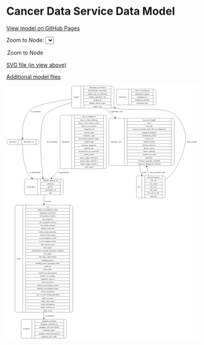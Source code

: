 <link rel='stylesheet' href="assets/style.css">
<link rel='stylesheet' href="https://unpkg.com/leaflet@1.5.1/dist/leaflet.css" integrity="sha512-xwE/Az9zrjBIphAcBb3F6JVqxf46+CDLwfLMHloNu6KEQCAWi6HcDUbeOfBIptF7tcCzusKFjFw2yuvEpDL9wQ==" crossorigin="">
<script type="text/javascript" src="https://code.jquery.com/jquery-3.2.1.min.js"></script>
<script type="text/javascript"  src="https://unpkg.com/leaflet@1.5.1/dist/leaflet.js"></script>
<script type="text/javascript" src="assets/actions.js"></script>

Cancer Data Service Data Model
==============================

[View model on GitHub Pages](https://cbiit.github.io/cds-model)



Zoom to Node: <select id="node_select">
  <option value="">Zoom to Node</option>
</select>
<div id="model"></div>

<p>
<a href="./model-desc/cds-model.svg">SVG file (in view above)</a>
<p>
<a href="./model-desc">Additional model files</a>
<div id='graph' style='display:off;'>
<svg width="1406pt" height="1850pt"
 viewBox="0.00 0.00 1405.50 1850.00" xmlns="http://www.w3.org/2000/svg" xmlns:xlink="http://www.w3.org/1999/xlink">
<g id="graph0" class="graph" transform="scale(1 1) rotate(0) translate(4 1846)">
<title>Perl</title>
<polygon fill="#ffffff" stroke="transparent" points="-4,4 -4,-1846 1401.5,-1846 1401.5,4 -4,4"/>
<!-- program -->
<g id="node1" class="node">
<title>program</title>
<path fill="none" stroke="#000000" d="M115.5,-.5C115.5,-.5 423.5,-.5 423.5,-.5 429.5,-.5 435.5,-6.5 435.5,-12.5 435.5,-12.5 435.5,-126.5 435.5,-126.5 435.5,-132.5 429.5,-138.5 423.5,-138.5 423.5,-138.5 115.5,-138.5 115.5,-138.5 109.5,-138.5 103.5,-132.5 103.5,-126.5 103.5,-126.5 103.5,-12.5 103.5,-12.5 103.5,-6.5 109.5,-.5 115.5,-.5"/>
<text text-anchor="middle" x="142.5" y="-65.8" font-family="Times,serif" font-size="14.00" fill="#000000">program</text>
<polyline fill="none" stroke="#000000" points="181.5,-.5 181.5,-138.5 "/>
<text text-anchor="middle" x="192" y="-65.8" font-family="Times,serif" font-size="14.00" fill="#000000"> </text>
<polyline fill="none" stroke="#000000" points="202.5,-.5 202.5,-138.5 "/>
<text text-anchor="middle" x="308.5" y="-123.3" font-family="Times,serif" font-size="14.00" fill="#000000">program_acronym</text>
<polyline fill="none" stroke="#000000" points="202.5,-115.5 414.5,-115.5 "/>
<text text-anchor="middle" x="308.5" y="-100.3" font-family="Times,serif" font-size="14.00" fill="#000000">program_external_url</text>
<polyline fill="none" stroke="#000000" points="202.5,-92.5 414.5,-92.5 "/>
<text text-anchor="middle" x="308.5" y="-77.3" font-family="Times,serif" font-size="14.00" fill="#000000">program_full_description</text>
<polyline fill="none" stroke="#000000" points="202.5,-69.5 414.5,-69.5 "/>
<text text-anchor="middle" x="308.5" y="-54.3" font-family="Times,serif" font-size="14.00" fill="#000000">program_name</text>
<polyline fill="none" stroke="#000000" points="202.5,-46.5 414.5,-46.5 "/>
<text text-anchor="middle" x="308.5" y="-31.3" font-family="Times,serif" font-size="14.00" fill="#000000">program_short_description</text>
<polyline fill="none" stroke="#000000" points="202.5,-23.5 414.5,-23.5 "/>
<text text-anchor="middle" x="308.5" y="-8.3" font-family="Times,serif" font-size="14.00" fill="#000000">program_sort_order</text>
<polyline fill="none" stroke="#000000" points="414.5,-.5 414.5,-138.5 "/>
<text text-anchor="middle" x="425" y="-65.8" font-family="Times,serif" font-size="14.00" fill="#000000"> </text>
</g>
<!-- treatment -->
<g id="node2" class="node">
<title>treatment</title>
<path fill="none" stroke="#000000" d="M812,-1703.5C812,-1703.5 1077,-1703.5 1077,-1703.5 1083,-1703.5 1089,-1709.5 1089,-1715.5 1089,-1715.5 1089,-1806.5 1089,-1806.5 1089,-1812.5 1083,-1818.5 1077,-1818.5 1077,-1818.5 812,-1818.5 812,-1818.5 806,-1818.5 800,-1812.5 800,-1806.5 800,-1806.5 800,-1715.5 800,-1715.5 800,-1709.5 806,-1703.5 812,-1703.5"/>
<text text-anchor="middle" x="844.5" y="-1757.3" font-family="Times,serif" font-size="14.00" fill="#000000">treatment</text>
<polyline fill="none" stroke="#000000" points="889,-1703.5 889,-1818.5 "/>
<text text-anchor="middle" x="899.5" y="-1757.3" font-family="Times,serif" font-size="14.00" fill="#000000"> </text>
<polyline fill="none" stroke="#000000" points="910,-1703.5 910,-1818.5 "/>
<text text-anchor="middle" x="989" y="-1803.3" font-family="Times,serif" font-size="14.00" fill="#000000">days_to_treatment</text>
<polyline fill="none" stroke="#000000" points="910,-1795.5 1068,-1795.5 "/>
<text text-anchor="middle" x="989" y="-1780.3" font-family="Times,serif" font-size="14.00" fill="#000000">therapeutic_agents</text>
<polyline fill="none" stroke="#000000" points="910,-1772.5 1068,-1772.5 "/>
<text text-anchor="middle" x="989" y="-1757.3" font-family="Times,serif" font-size="14.00" fill="#000000">treatment_id</text>
<polyline fill="none" stroke="#000000" points="910,-1749.5 1068,-1749.5 "/>
<text text-anchor="middle" x="989" y="-1734.3" font-family="Times,serif" font-size="14.00" fill="#000000">treatment_outcome</text>
<polyline fill="none" stroke="#000000" points="910,-1726.5 1068,-1726.5 "/>
<text text-anchor="middle" x="989" y="-1711.3" font-family="Times,serif" font-size="14.00" fill="#000000">treatment_type</text>
<polyline fill="none" stroke="#000000" points="1068,-1703.5 1068,-1818.5 "/>
<text text-anchor="middle" x="1078.5" y="-1757.3" font-family="Times,serif" font-size="14.00" fill="#000000"> </text>
</g>
<!-- diagnosis -->
<g id="node3" class="node">
<title>diagnosis</title>
<path fill="none" stroke="#000000" d="M400.5,-1237.5C400.5,-1237.5 714.5,-1237.5 714.5,-1237.5 720.5,-1237.5 726.5,-1243.5 726.5,-1249.5 726.5,-1249.5 726.5,-1616.5 726.5,-1616.5 726.5,-1622.5 720.5,-1628.5 714.5,-1628.5 714.5,-1628.5 400.5,-1628.5 400.5,-1628.5 394.5,-1628.5 388.5,-1622.5 388.5,-1616.5 388.5,-1616.5 388.5,-1249.5 388.5,-1249.5 388.5,-1243.5 394.5,-1237.5 400.5,-1237.5"/>
<text text-anchor="middle" x="430.5" y="-1429.3" font-family="Times,serif" font-size="14.00" fill="#000000">diagnosis</text>
<polyline fill="none" stroke="#000000" points="472.5,-1237.5 472.5,-1628.5 "/>
<text text-anchor="middle" x="483" y="-1429.3" font-family="Times,serif" font-size="14.00" fill="#000000"> </text>
<polyline fill="none" stroke="#000000" points="493.5,-1237.5 493.5,-1628.5 "/>
<text text-anchor="middle" x="599.5" y="-1613.3" font-family="Times,serif" font-size="14.00" fill="#000000">age_at_diagnosis</text>
<polyline fill="none" stroke="#000000" points="493.5,-1605.5 705.5,-1605.5 "/>
<text text-anchor="middle" x="599.5" y="-1590.3" font-family="Times,serif" font-size="14.00" fill="#000000">days_to_last_followup</text>
<polyline fill="none" stroke="#000000" points="493.5,-1582.5 705.5,-1582.5 "/>
<text text-anchor="middle" x="599.5" y="-1567.3" font-family="Times,serif" font-size="14.00" fill="#000000">days_to_last_known_status</text>
<polyline fill="none" stroke="#000000" points="493.5,-1559.5 705.5,-1559.5 "/>
<text text-anchor="middle" x="599.5" y="-1544.3" font-family="Times,serif" font-size="14.00" fill="#000000">days_to_recurrence</text>
<polyline fill="none" stroke="#000000" points="493.5,-1536.5 705.5,-1536.5 "/>
<text text-anchor="middle" x="599.5" y="-1521.3" font-family="Times,serif" font-size="14.00" fill="#000000">diagnosis_id</text>
<polyline fill="none" stroke="#000000" points="493.5,-1513.5 705.5,-1513.5 "/>
<text text-anchor="middle" x="599.5" y="-1498.3" font-family="Times,serif" font-size="14.00" fill="#000000">disease_type</text>
<polyline fill="none" stroke="#000000" points="493.5,-1490.5 705.5,-1490.5 "/>
<text text-anchor="middle" x="599.5" y="-1475.3" font-family="Times,serif" font-size="14.00" fill="#000000">incidence_type</text>
<polyline fill="none" stroke="#000000" points="493.5,-1467.5 705.5,-1467.5 "/>
<text text-anchor="middle" x="599.5" y="-1452.3" font-family="Times,serif" font-size="14.00" fill="#000000">last_known_disease_status</text>
<polyline fill="none" stroke="#000000" points="493.5,-1444.5 705.5,-1444.5 "/>
<text text-anchor="middle" x="599.5" y="-1429.3" font-family="Times,serif" font-size="14.00" fill="#000000">morphology</text>
<polyline fill="none" stroke="#000000" points="493.5,-1421.5 705.5,-1421.5 "/>
<text text-anchor="middle" x="599.5" y="-1406.3" font-family="Times,serif" font-size="14.00" fill="#000000">primary_diagnosis</text>
<polyline fill="none" stroke="#000000" points="493.5,-1398.5 705.5,-1398.5 "/>
<text text-anchor="middle" x="599.5" y="-1383.3" font-family="Times,serif" font-size="14.00" fill="#000000">primary_site</text>
<polyline fill="none" stroke="#000000" points="493.5,-1375.5 705.5,-1375.5 "/>
<text text-anchor="middle" x="599.5" y="-1360.3" font-family="Times,serif" font-size="14.00" fill="#000000">progression_or_recurrence</text>
<polyline fill="none" stroke="#000000" points="493.5,-1352.5 705.5,-1352.5 "/>
<text text-anchor="middle" x="599.5" y="-1337.3" font-family="Times,serif" font-size="14.00" fill="#000000">tumor_grade</text>
<polyline fill="none" stroke="#000000" points="493.5,-1329.5 705.5,-1329.5 "/>
<text text-anchor="middle" x="599.5" y="-1314.3" font-family="Times,serif" font-size="14.00" fill="#000000">tumor_stage_clinical_m</text>
<polyline fill="none" stroke="#000000" points="493.5,-1306.5 705.5,-1306.5 "/>
<text text-anchor="middle" x="599.5" y="-1291.3" font-family="Times,serif" font-size="14.00" fill="#000000">tumor_stage_clinical_n</text>
<polyline fill="none" stroke="#000000" points="493.5,-1283.5 705.5,-1283.5 "/>
<text text-anchor="middle" x="599.5" y="-1268.3" font-family="Times,serif" font-size="14.00" fill="#000000">tumor_stage_clinical_t</text>
<polyline fill="none" stroke="#000000" points="493.5,-1260.5 705.5,-1260.5 "/>
<text text-anchor="middle" x="599.5" y="-1245.3" font-family="Times,serif" font-size="14.00" fill="#000000">vital_status</text>
<polyline fill="none" stroke="#000000" points="705.5,-1237.5 705.5,-1628.5 "/>
<text text-anchor="middle" x="716" y="-1429.3" font-family="Times,serif" font-size="14.00" fill="#000000"> </text>
</g>
<!-- participant -->
<g id="node7" class="node">
<title>participant</title>
<path fill="none" stroke="#000000" d="M140,-1047.5C140,-1047.5 399,-1047.5 399,-1047.5 405,-1047.5 411,-1053.5 411,-1059.5 411,-1059.5 411,-1150.5 411,-1150.5 411,-1156.5 405,-1162.5 399,-1162.5 399,-1162.5 140,-1162.5 140,-1162.5 134,-1162.5 128,-1156.5 128,-1150.5 128,-1150.5 128,-1059.5 128,-1059.5 128,-1053.5 134,-1047.5 140,-1047.5"/>
<text text-anchor="middle" x="176" y="-1101.3" font-family="Times,serif" font-size="14.00" fill="#000000">participant</text>
<polyline fill="none" stroke="#000000" points="224,-1047.5 224,-1162.5 "/>
<text text-anchor="middle" x="234.5" y="-1101.3" font-family="Times,serif" font-size="14.00" fill="#000000"> </text>
<polyline fill="none" stroke="#000000" points="245,-1047.5 245,-1162.5 "/>
<text text-anchor="middle" x="317.5" y="-1147.3" font-family="Times,serif" font-size="14.00" fill="#000000">dbGaP_subject_id</text>
<polyline fill="none" stroke="#000000" points="245,-1139.5 390,-1139.5 "/>
<text text-anchor="middle" x="317.5" y="-1124.3" font-family="Times,serif" font-size="14.00" fill="#000000">ethnicity</text>
<polyline fill="none" stroke="#000000" points="245,-1116.5 390,-1116.5 "/>
<text text-anchor="middle" x="317.5" y="-1101.3" font-family="Times,serif" font-size="14.00" fill="#000000">gender</text>
<polyline fill="none" stroke="#000000" points="245,-1093.5 390,-1093.5 "/>
<text text-anchor="middle" x="317.5" y="-1078.3" font-family="Times,serif" font-size="14.00" fill="#000000">participant_id</text>
<polyline fill="none" stroke="#000000" points="245,-1070.5 390,-1070.5 "/>
<text text-anchor="middle" x="317.5" y="-1055.3" font-family="Times,serif" font-size="14.00" fill="#000000">race</text>
<polyline fill="none" stroke="#000000" points="390,-1047.5 390,-1162.5 "/>
<text text-anchor="middle" x="400.5" y="-1101.3" font-family="Times,serif" font-size="14.00" fill="#000000"> </text>
</g>
<!-- diagnosis&#45;&gt;participant -->
<g id="edge6" class="edge">
<title>diagnosis&#45;&gt;participant</title>
<path fill="none" stroke="#000000" d="M388.3034,-1240.3038C366.3722,-1215.3266 345.2457,-1191.266 327.0451,-1170.5375"/>
<polygon fill="#000000" stroke="#000000" points="329.4453,-1167.9664 320.2172,-1162.7612 324.1852,-1172.585 329.4453,-1167.9664"/>
<text text-anchor="middle" x="414" y="-1207.8" font-family="Times,serif" font-size="14.00" fill="#000000">of_participant</text>
</g>
<!-- study -->
<g id="node4" class="node">
<title>study</title>
<path fill="none" stroke="#000000" d="M71,-190.5C71,-190.5 468,-190.5 468,-190.5 474,-190.5 480,-196.5 480,-202.5 480,-202.5 480,-960.5 480,-960.5 480,-966.5 474,-972.5 468,-972.5 468,-972.5 71,-972.5 71,-972.5 65,-972.5 59,-966.5 59,-960.5 59,-960.5 59,-202.5 59,-202.5 59,-196.5 65,-190.5 71,-190.5"/>
<text text-anchor="middle" x="87" y="-577.8" font-family="Times,serif" font-size="14.00" fill="#000000">study</text>
<polyline fill="none" stroke="#000000" points="115,-190.5 115,-972.5 "/>
<text text-anchor="middle" x="125.5" y="-577.8" font-family="Times,serif" font-size="14.00" fill="#000000"> </text>
<polyline fill="none" stroke="#000000" points="136,-190.5 136,-972.5 "/>
<text text-anchor="middle" x="297.5" y="-957.3" font-family="Times,serif" font-size="14.00" fill="#000000">acl</text>
<polyline fill="none" stroke="#000000" points="136,-949.5 459,-949.5 "/>
<text text-anchor="middle" x="297.5" y="-934.3" font-family="Times,serif" font-size="14.00" fill="#000000">adult_or_childhood_study</text>
<polyline fill="none" stroke="#000000" points="136,-926.5 459,-926.5 "/>
<text text-anchor="middle" x="297.5" y="-911.3" font-family="Times,serif" font-size="14.00" fill="#000000">bioproject_accession</text>
<polyline fill="none" stroke="#000000" points="136,-903.5 459,-903.5 "/>
<text text-anchor="middle" x="297.5" y="-888.3" font-family="Times,serif" font-size="14.00" fill="#000000">cds_primary_bucket</text>
<polyline fill="none" stroke="#000000" points="136,-880.5 459,-880.5 "/>
<text text-anchor="middle" x="297.5" y="-865.3" font-family="Times,serif" font-size="14.00" fill="#000000">cds_requestor</text>
<polyline fill="none" stroke="#000000" points="136,-857.5 459,-857.5 "/>
<text text-anchor="middle" x="297.5" y="-842.3" font-family="Times,serif" font-size="14.00" fill="#000000">cds_secondary_bucket</text>
<polyline fill="none" stroke="#000000" points="136,-834.5 459,-834.5 "/>
<text text-anchor="middle" x="297.5" y="-819.3" font-family="Times,serif" font-size="14.00" fill="#000000">cds_tertiary_bucket</text>
<polyline fill="none" stroke="#000000" points="136,-811.5 459,-811.5 "/>
<text text-anchor="middle" x="297.5" y="-796.3" font-family="Times,serif" font-size="14.00" fill="#000000">clinical_trial_arm</text>
<polyline fill="none" stroke="#000000" points="136,-788.5 459,-788.5 "/>
<text text-anchor="middle" x="297.5" y="-773.3" font-family="Times,serif" font-size="14.00" fill="#000000">clinical_trial_identifier</text>
<polyline fill="none" stroke="#000000" points="136,-765.5 459,-765.5 "/>
<text text-anchor="middle" x="297.5" y="-750.3" font-family="Times,serif" font-size="14.00" fill="#000000">clinical_trial_system</text>
<polyline fill="none" stroke="#000000" points="136,-742.5 459,-742.5 "/>
<text text-anchor="middle" x="297.5" y="-727.3" font-family="Times,serif" font-size="14.00" fill="#000000">co_investigator_email</text>
<polyline fill="none" stroke="#000000" points="136,-719.5 459,-719.5 "/>
<text text-anchor="middle" x="297.5" y="-704.3" font-family="Times,serif" font-size="14.00" fill="#000000">co_investigator_name</text>
<polyline fill="none" stroke="#000000" points="136,-696.5 459,-696.5 "/>
<text text-anchor="middle" x="297.5" y="-681.3" font-family="Times,serif" font-size="14.00" fill="#000000">data_access_level</text>
<polyline fill="none" stroke="#000000" points="136,-673.5 459,-673.5 "/>
<text text-anchor="middle" x="297.5" y="-658.3" font-family="Times,serif" font-size="14.00" fill="#000000">data_types</text>
<polyline fill="none" stroke="#000000" points="136,-650.5 459,-650.5 "/>
<text text-anchor="middle" x="297.5" y="-635.3" font-family="Times,serif" font-size="14.00" fill="#000000">experimental_strategy_and_data_subtypes</text>
<polyline fill="none" stroke="#000000" points="136,-627.5 459,-627.5 "/>
<text text-anchor="middle" x="297.5" y="-612.3" font-family="Times,serif" font-size="14.00" fill="#000000">file_types</text>
<polyline fill="none" stroke="#000000" points="136,-604.5 459,-604.5 "/>
<text text-anchor="middle" x="297.5" y="-589.3" font-family="Times,serif" font-size="14.00" fill="#000000">file_types_and_format</text>
<polyline fill="none" stroke="#000000" points="136,-581.5 459,-581.5 "/>
<text text-anchor="middle" x="297.5" y="-566.3" font-family="Times,serif" font-size="14.00" fill="#000000">funding_agency</text>
<polyline fill="none" stroke="#000000" points="136,-558.5 459,-558.5 "/>
<text text-anchor="middle" x="297.5" y="-543.3" font-family="Times,serif" font-size="14.00" fill="#000000">funding_source_program_name</text>
<polyline fill="none" stroke="#000000" points="136,-535.5 459,-535.5 "/>
<text text-anchor="middle" x="297.5" y="-520.3" font-family="Times,serif" font-size="14.00" fill="#000000">grant_id</text>
<polyline fill="none" stroke="#000000" points="136,-512.5 459,-512.5 "/>
<text text-anchor="middle" x="297.5" y="-497.3" font-family="Times,serif" font-size="14.00" fill="#000000">index_date</text>
<polyline fill="none" stroke="#000000" points="136,-489.5 459,-489.5 "/>
<text text-anchor="middle" x="297.5" y="-474.3" font-family="Times,serif" font-size="14.00" fill="#000000">number_of_participants</text>
<polyline fill="none" stroke="#000000" points="136,-466.5 459,-466.5 "/>
<text text-anchor="middle" x="297.5" y="-451.3" font-family="Times,serif" font-size="14.00" fill="#000000">number_of_samples</text>
<polyline fill="none" stroke="#000000" points="136,-443.5 459,-443.5 "/>
<text text-anchor="middle" x="297.5" y="-428.3" font-family="Times,serif" font-size="14.00" fill="#000000">organism_species</text>
<polyline fill="none" stroke="#000000" points="136,-420.5 459,-420.5 "/>
<text text-anchor="middle" x="297.5" y="-405.3" font-family="Times,serif" font-size="14.00" fill="#000000">phs_accession</text>
<polyline fill="none" stroke="#000000" points="136,-397.5 459,-397.5 "/>
<text text-anchor="middle" x="297.5" y="-382.3" font-family="Times,serif" font-size="14.00" fill="#000000">primary_investigator_email</text>
<polyline fill="none" stroke="#000000" points="136,-374.5 459,-374.5 "/>
<text text-anchor="middle" x="297.5" y="-359.3" font-family="Times,serif" font-size="14.00" fill="#000000">primary_investigator_name</text>
<polyline fill="none" stroke="#000000" points="136,-351.5 459,-351.5 "/>
<text text-anchor="middle" x="297.5" y="-336.3" font-family="Times,serif" font-size="14.00" fill="#000000">short_description</text>
<polyline fill="none" stroke="#000000" points="136,-328.5 459,-328.5 "/>
<text text-anchor="middle" x="297.5" y="-313.3" font-family="Times,serif" font-size="14.00" fill="#000000">size_of_data_being_uploaded</text>
<polyline fill="none" stroke="#000000" points="136,-305.5 459,-305.5 "/>
<text text-anchor="middle" x="297.5" y="-290.3" font-family="Times,serif" font-size="14.00" fill="#000000">study_acronym</text>
<polyline fill="none" stroke="#000000" points="136,-282.5 459,-282.5 "/>
<text text-anchor="middle" x="297.5" y="-267.3" font-family="Times,serif" font-size="14.00" fill="#000000">study_data_types</text>
<polyline fill="none" stroke="#000000" points="136,-259.5 459,-259.5 "/>
<text text-anchor="middle" x="297.5" y="-244.3" font-family="Times,serif" font-size="14.00" fill="#000000">study_description</text>
<polyline fill="none" stroke="#000000" points="136,-236.5 459,-236.5 "/>
<text text-anchor="middle" x="297.5" y="-221.3" font-family="Times,serif" font-size="14.00" fill="#000000">study_external_url</text>
<polyline fill="none" stroke="#000000" points="136,-213.5 459,-213.5 "/>
<text text-anchor="middle" x="297.5" y="-198.3" font-family="Times,serif" font-size="14.00" fill="#000000">study_name</text>
<polyline fill="none" stroke="#000000" points="459,-190.5 459,-972.5 "/>
<text text-anchor="middle" x="469.5" y="-577.8" font-family="Times,serif" font-size="14.00" fill="#000000"> </text>
</g>
<!-- study&#45;&gt;program -->
<g id="edge10" class="edge">
<title>study&#45;&gt;program</title>
<path fill="none" stroke="#000000" d="M269.5,-190.1885C269.5,-175.355 269.5,-161.3721 269.5,-148.5489"/>
<polygon fill="#000000" stroke="#000000" points="273.0001,-148.5194 269.5,-138.5194 266.0001,-148.5195 273.0001,-148.5194"/>
<text text-anchor="middle" x="311" y="-160.8" font-family="Times,serif" font-size="14.00" fill="#000000">of_program</text>
</g>
<!-- genomic_info -->
<g id="node5" class="node">
<title>genomic_info</title>
<path fill="none" stroke="#000000" d="M757,-1260.5C757,-1260.5 1210,-1260.5 1210,-1260.5 1216,-1260.5 1222,-1266.5 1222,-1272.5 1222,-1272.5 1222,-1593.5 1222,-1593.5 1222,-1599.5 1216,-1605.5 1210,-1605.5 1210,-1605.5 757,-1605.5 757,-1605.5 751,-1605.5 745,-1599.5 745,-1593.5 745,-1593.5 745,-1272.5 745,-1272.5 745,-1266.5 751,-1260.5 757,-1260.5"/>
<text text-anchor="middle" x="801" y="-1429.3" font-family="Times,serif" font-size="14.00" fill="#000000">genomic_info</text>
<polyline fill="none" stroke="#000000" points="857,-1260.5 857,-1605.5 "/>
<text text-anchor="middle" x="867.5" y="-1429.3" font-family="Times,serif" font-size="14.00" fill="#000000"> </text>
<polyline fill="none" stroke="#000000" points="878,-1260.5 878,-1605.5 "/>
<text text-anchor="middle" x="1039.5" y="-1590.3" font-family="Times,serif" font-size="14.00" fill="#000000">avg_read_length</text>
<polyline fill="none" stroke="#000000" points="878,-1582.5 1201,-1582.5 "/>
<text text-anchor="middle" x="1039.5" y="-1567.3" font-family="Times,serif" font-size="14.00" fill="#000000">bases</text>
<polyline fill="none" stroke="#000000" points="878,-1559.5 1201,-1559.5 "/>
<text text-anchor="middle" x="1039.5" y="-1544.3" font-family="Times,serif" font-size="14.00" fill="#000000">coverage</text>
<polyline fill="none" stroke="#000000" points="878,-1536.5 1201,-1536.5 "/>
<text text-anchor="middle" x="1039.5" y="-1521.3" font-family="Times,serif" font-size="14.00" fill="#000000">custom_assembly_fasta_file_for_alignment</text>
<polyline fill="none" stroke="#000000" points="878,-1513.5 1201,-1513.5 "/>
<text text-anchor="middle" x="1039.5" y="-1498.3" font-family="Times,serif" font-size="14.00" fill="#000000">design_description</text>
<polyline fill="none" stroke="#000000" points="878,-1490.5 1201,-1490.5 "/>
<text text-anchor="middle" x="1039.5" y="-1475.3" font-family="Times,serif" font-size="14.00" fill="#000000">instrument_model</text>
<polyline fill="none" stroke="#000000" points="878,-1467.5 1201,-1467.5 "/>
<text text-anchor="middle" x="1039.5" y="-1452.3" font-family="Times,serif" font-size="14.00" fill="#000000">library_id</text>
<polyline fill="none" stroke="#000000" points="878,-1444.5 1201,-1444.5 "/>
<text text-anchor="middle" x="1039.5" y="-1429.3" font-family="Times,serif" font-size="14.00" fill="#000000">library_layout</text>
<polyline fill="none" stroke="#000000" points="878,-1421.5 1201,-1421.5 "/>
<text text-anchor="middle" x="1039.5" y="-1406.3" font-family="Times,serif" font-size="14.00" fill="#000000">library_selection</text>
<polyline fill="none" stroke="#000000" points="878,-1398.5 1201,-1398.5 "/>
<text text-anchor="middle" x="1039.5" y="-1383.3" font-family="Times,serif" font-size="14.00" fill="#000000">library_source</text>
<polyline fill="none" stroke="#000000" points="878,-1375.5 1201,-1375.5 "/>
<text text-anchor="middle" x="1039.5" y="-1360.3" font-family="Times,serif" font-size="14.00" fill="#000000">library_strategy</text>
<polyline fill="none" stroke="#000000" points="878,-1352.5 1201,-1352.5 "/>
<text text-anchor="middle" x="1039.5" y="-1337.3" font-family="Times,serif" font-size="14.00" fill="#000000">number_of_reads</text>
<polyline fill="none" stroke="#000000" points="878,-1329.5 1201,-1329.5 "/>
<text text-anchor="middle" x="1039.5" y="-1314.3" font-family="Times,serif" font-size="14.00" fill="#000000">platform</text>
<polyline fill="none" stroke="#000000" points="878,-1306.5 1201,-1306.5 "/>
<text text-anchor="middle" x="1039.5" y="-1291.3" font-family="Times,serif" font-size="14.00" fill="#000000">reference_genome_assembly</text>
<polyline fill="none" stroke="#000000" points="878,-1283.5 1201,-1283.5 "/>
<text text-anchor="middle" x="1039.5" y="-1268.3" font-family="Times,serif" font-size="14.00" fill="#000000">sequence_alignment_software</text>
<polyline fill="none" stroke="#000000" points="1201,-1260.5 1201,-1605.5 "/>
<text text-anchor="middle" x="1211.5" y="-1429.3" font-family="Times,serif" font-size="14.00" fill="#000000"> </text>
</g>
<!-- file -->
<g id="node9" class="node">
<title>file</title>
<path fill="none" stroke="#000000" d="M958,-1024.5C958,-1024.5 1143,-1024.5 1143,-1024.5 1149,-1024.5 1155,-1030.5 1155,-1036.5 1155,-1036.5 1155,-1173.5 1155,-1173.5 1155,-1179.5 1149,-1185.5 1143,-1185.5 1143,-1185.5 958,-1185.5 958,-1185.5 952,-1185.5 946,-1179.5 946,-1173.5 946,-1173.5 946,-1036.5 946,-1036.5 946,-1030.5 952,-1024.5 958,-1024.5"/>
<text text-anchor="middle" x="965.5" y="-1101.3" font-family="Times,serif" font-size="14.00" fill="#000000">file</text>
<polyline fill="none" stroke="#000000" points="985,-1024.5 985,-1185.5 "/>
<text text-anchor="middle" x="995.5" y="-1101.3" font-family="Times,serif" font-size="14.00" fill="#000000"> </text>
<polyline fill="none" stroke="#000000" points="1006,-1024.5 1006,-1185.5 "/>
<text text-anchor="middle" x="1070" y="-1170.3" font-family="Times,serif" font-size="14.00" fill="#000000">file_description</text>
<polyline fill="none" stroke="#000000" points="1006,-1162.5 1134,-1162.5 "/>
<text text-anchor="middle" x="1070" y="-1147.3" font-family="Times,serif" font-size="14.00" fill="#000000">file_id</text>
<polyline fill="none" stroke="#000000" points="1006,-1139.5 1134,-1139.5 "/>
<text text-anchor="middle" x="1070" y="-1124.3" font-family="Times,serif" font-size="14.00" fill="#000000">file_name</text>
<polyline fill="none" stroke="#000000" points="1006,-1116.5 1134,-1116.5 "/>
<text text-anchor="middle" x="1070" y="-1101.3" font-family="Times,serif" font-size="14.00" fill="#000000">file_size</text>
<polyline fill="none" stroke="#000000" points="1006,-1093.5 1134,-1093.5 "/>
<text text-anchor="middle" x="1070" y="-1078.3" font-family="Times,serif" font-size="14.00" fill="#000000">file_type</text>
<polyline fill="none" stroke="#000000" points="1006,-1070.5 1134,-1070.5 "/>
<text text-anchor="middle" x="1070" y="-1055.3" font-family="Times,serif" font-size="14.00" fill="#000000">file_url_in_cds</text>
<polyline fill="none" stroke="#000000" points="1006,-1047.5 1134,-1047.5 "/>
<text text-anchor="middle" x="1070" y="-1032.3" font-family="Times,serif" font-size="14.00" fill="#000000">md5sum</text>
<polyline fill="none" stroke="#000000" points="1134,-1024.5 1134,-1185.5 "/>
<text text-anchor="middle" x="1144.5" y="-1101.3" font-family="Times,serif" font-size="14.00" fill="#000000"> </text>
</g>
<!-- genomic_info&#45;&gt;file -->
<g id="edge9" class="edge">
<title>genomic_info&#45;&gt;file</title>
<path fill="none" stroke="#000000" d="M969.4178,-1260.2387C971.322,-1241.0005 974.8096,-1221.9042 980.5,-1204 981.4574,-1200.9877 982.5433,-1197.9882 983.7393,-1195.0103"/>
<polygon fill="#000000" stroke="#000000" points="987.0644,-1196.1455 987.9112,-1185.5845 980.6633,-1193.3123 987.0644,-1196.1455"/>
<text text-anchor="middle" x="1002.5" y="-1207.8" font-family="Times,serif" font-size="14.00" fill="#000000">of_file</text>
</g>
<!-- specimen -->
<g id="node6" class="node">
<title>specimen</title>
<path fill="none" stroke="#000000" d="M12,-1415C12,-1415 221,-1415 221,-1415 227,-1415 233,-1421 233,-1427 233,-1427 233,-1439 233,-1439 233,-1445 227,-1451 221,-1451 221,-1451 12,-1451 12,-1451 6,-1451 0,-1445 0,-1439 0,-1439 0,-1427 0,-1427 0,-1421 6,-1415 12,-1415"/>
<text text-anchor="middle" x="42.5" y="-1429.3" font-family="Times,serif" font-size="14.00" fill="#000000">specimen</text>
<polyline fill="none" stroke="#000000" points="85,-1415 85,-1451 "/>
<text text-anchor="middle" x="95.5" y="-1429.3" font-family="Times,serif" font-size="14.00" fill="#000000"> </text>
<polyline fill="none" stroke="#000000" points="106,-1415 106,-1451 "/>
<text text-anchor="middle" x="159" y="-1429.3" font-family="Times,serif" font-size="14.00" fill="#000000">specimen_id</text>
<polyline fill="none" stroke="#000000" points="212,-1415 212,-1451 "/>
<text text-anchor="middle" x="222.5" y="-1429.3" font-family="Times,serif" font-size="14.00" fill="#000000"> </text>
</g>
<!-- specimen&#45;&gt;participant -->
<g id="edge7" class="edge">
<title>specimen&#45;&gt;participant</title>
<path fill="none" stroke="#000000" d="M115.4775,-1414.7009C114.0285,-1374.0065 115.0941,-1274.0806 154.5,-1204 161.4241,-1191.6861 170.4934,-1180.187 180.5054,-1169.7017"/>
<polygon fill="#000000" stroke="#000000" points="182.9949,-1172.1619 187.5726,-1162.6071 178.0355,-1167.2218 182.9949,-1172.1619"/>
<text text-anchor="middle" x="205" y="-1207.8" font-family="Times,serif" font-size="14.00" fill="#000000">of_participant</text>
</g>
<!-- participant&#45;&gt;study -->
<g id="edge1" class="edge">
<title>participant&#45;&gt;study</title>
<path fill="none" stroke="#000000" d="M269.5,-1047.4788C269.5,-1029.0368 269.5,-1007.0269 269.5,-982.7562"/>
<polygon fill="#000000" stroke="#000000" points="273.0001,-982.5989 269.5,-972.5989 266.0001,-982.599 273.0001,-982.5989"/>
<text text-anchor="middle" x="300" y="-994.8" font-family="Times,serif" font-size="14.00" fill="#000000">of_study</text>
</g>
<!-- sample -->
<g id="node8" class="node">
<title>sample</title>
<path fill="none" stroke="#000000" d="M483.5,-1680.5C483.5,-1680.5 769.5,-1680.5 769.5,-1680.5 775.5,-1680.5 781.5,-1686.5 781.5,-1692.5 781.5,-1692.5 781.5,-1829.5 781.5,-1829.5 781.5,-1835.5 775.5,-1841.5 769.5,-1841.5 769.5,-1841.5 483.5,-1841.5 483.5,-1841.5 477.5,-1841.5 471.5,-1835.5 471.5,-1829.5 471.5,-1829.5 471.5,-1692.5 471.5,-1692.5 471.5,-1686.5 477.5,-1680.5 483.5,-1680.5"/>
<text text-anchor="middle" x="505.5" y="-1757.3" font-family="Times,serif" font-size="14.00" fill="#000000">sample</text>
<polyline fill="none" stroke="#000000" points="539.5,-1680.5 539.5,-1841.5 "/>
<text text-anchor="middle" x="550" y="-1757.3" font-family="Times,serif" font-size="14.00" fill="#000000"> </text>
<polyline fill="none" stroke="#000000" points="560.5,-1680.5 560.5,-1841.5 "/>
<text text-anchor="middle" x="660.5" y="-1826.3" font-family="Times,serif" font-size="14.00" fill="#000000">biosample_accession</text>
<polyline fill="none" stroke="#000000" points="560.5,-1818.5 760.5,-1818.5 "/>
<text text-anchor="middle" x="660.5" y="-1803.3" font-family="Times,serif" font-size="14.00" fill="#000000">derived_from_specimen</text>
<polyline fill="none" stroke="#000000" points="560.5,-1795.5 760.5,-1795.5 "/>
<text text-anchor="middle" x="660.5" y="-1780.3" font-family="Times,serif" font-size="14.00" fill="#000000">sample_age_at_collection</text>
<polyline fill="none" stroke="#000000" points="560.5,-1772.5 760.5,-1772.5 "/>
<text text-anchor="middle" x="660.5" y="-1757.3" font-family="Times,serif" font-size="14.00" fill="#000000">sample_anatomic_site</text>
<polyline fill="none" stroke="#000000" points="560.5,-1749.5 760.5,-1749.5 "/>
<text text-anchor="middle" x="660.5" y="-1734.3" font-family="Times,serif" font-size="14.00" fill="#000000">sample_id</text>
<polyline fill="none" stroke="#000000" points="560.5,-1726.5 760.5,-1726.5 "/>
<text text-anchor="middle" x="660.5" y="-1711.3" font-family="Times,serif" font-size="14.00" fill="#000000">sample_tumor_status</text>
<polyline fill="none" stroke="#000000" points="560.5,-1703.5 760.5,-1703.5 "/>
<text text-anchor="middle" x="660.5" y="-1688.3" font-family="Times,serif" font-size="14.00" fill="#000000">sample_type</text>
<polyline fill="none" stroke="#000000" points="760.5,-1680.5 760.5,-1841.5 "/>
<text text-anchor="middle" x="771" y="-1757.3" font-family="Times,serif" font-size="14.00" fill="#000000"> </text>
</g>
<!-- sample&#45;&gt;genomic_info -->
<g id="edge4" class="edge">
<title>sample&#45;&gt;genomic_info</title>
<path fill="none" stroke="#000000" d="M714.2893,-1680.3421C736.9318,-1659.5388 762.2266,-1636.2988 787.9985,-1612.6205"/>
<polygon fill="#000000" stroke="#000000" points="790.6464,-1614.9406 795.6423,-1605.5975 785.9105,-1609.7859 790.6464,-1614.9406"/>
<text text-anchor="middle" x="800" y="-1650.8" font-family="Times,serif" font-size="14.00" fill="#000000">in_genomic_info</text>
</g>
<!-- sample&#45;&gt;specimen -->
<g id="edge8" class="edge">
<title>sample&#45;&gt;specimen</title>
<path fill="none" stroke="#000000" d="M471.2615,-1745.7373C354.7122,-1731.0644 208.1731,-1704.7048 165.5,-1662 111.3972,-1607.857 110.3688,-1509.5019 113.6126,-1461.2427"/>
<polygon fill="#000000" stroke="#000000" points="117.1081,-1461.4366 114.4008,-1451.1935 110.1295,-1460.8892 117.1081,-1461.4366"/>
<text text-anchor="middle" x="210.5" y="-1650.8" font-family="Times,serif" font-size="14.00" fill="#000000">of_specimen</text>
</g>
<!-- sample&#45;&gt;participant -->
<g id="edge5" class="edge">
<title>sample&#45;&gt;participant</title>
<path fill="none" stroke="#000000" d="M471.2866,-1720.6612C389.9634,-1696.0898 302.3756,-1662.9642 278.5,-1629 228.1785,-1557.4153 248.3934,-1297.596 261.5582,-1172.8084"/>
<polygon fill="#000000" stroke="#000000" points="265.0654,-1172.9273 262.6501,-1162.6114 258.1052,-1172.1819 265.0654,-1172.9273"/>
<text text-anchor="middle" x="329" y="-1429.3" font-family="Times,serif" font-size="14.00" fill="#000000">of_participant</text>
</g>
<!-- file&#45;&gt;genomic_info -->
<g id="edge3" class="edge">
<title>file&#45;&gt;genomic_info</title>
<path fill="none" stroke="#000000" d="M1035.1021,-1185.6845C1032.915,-1196.8808 1030.6712,-1208.2312 1028.5,-1219 1026.4175,-1229.329 1024.2576,-1239.9337 1022.0616,-1250.6328"/>
<polygon fill="#000000" stroke="#000000" points="1018.6228,-1249.9797 1020.036,-1260.4799 1025.4792,-1251.3902 1018.6228,-1249.9797"/>
<text text-anchor="middle" x="1099" y="-1207.8" font-family="Times,serif" font-size="14.00" fill="#000000">from_genomic_info</text>
</g>
<!-- file&#45;&gt;sample -->
<g id="edge2" class="edge">
<title>file&#45;&gt;sample</title>
<path fill="none" stroke="#000000" d="M1155.3542,-1156.8775C1185.513,-1177.3953 1214.7555,-1204.0643 1231.5,-1237 1310.4562,-1392.3039 1347.3847,-1498.9073 1231.5,-1629 1166.0272,-1702.5 885.9377,-1652.2427 791.5,-1680 791.3995,-1680.0295 791.2991,-1680.0591 791.1986,-1680.0888"/>
<polygon fill="#000000" stroke="#000000" points="790.3307,-1676.6932 781.8208,-1683.0045 792.4091,-1683.3776 790.3307,-1676.6932"/>
<text text-anchor="middle" x="1351" y="-1429.3" font-family="Times,serif" font-size="14.00" fill="#000000">from_sample</text>
</g>
</g>
</svg>
</div>
